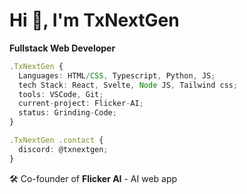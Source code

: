 # Hi 👋, I'm TxNextGen
**Fullstack Web Developer**

```typescript
.TxNextGen {
  Languages: HTML/CSS, Typescript, Python, JS;
  tech Stack: React, Svelte, Node JS, Tailwind css;
  tools: VSCode, Git;
  current-project: Flicker-AI;
  status: Grinding-Code;
}

.TxNextGen .contact {
  discord: @txnextgen;
}
```

🛠️ Co-founder of **Flicker AI** - AI web app
